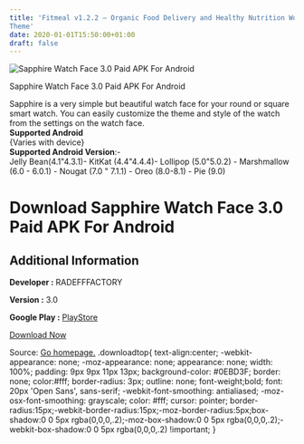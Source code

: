 ```yaml
---
title: 'Fitmeal v1.2.2 – Organic Food Delivery and Healthy Nutrition WordPress
Theme'
date: 2020-01-01T15:50:00+01:00
draft: false
---
```


![Sapphire Watch Face 3.0 Paid APK For Android](https://i1.wp.com/apkhome.net/wp-content/uploads/2020/01/Sapphire-Watch-Face-3.0-Paid.png "Sapphire Watch Face 3.0 Paid APK For Android")

  

Sapphire Watch Face 3.0 Paid APK For Android

Sapphire is a very simple but beautiful watch face for your round or square smart watch. You can easily customize the theme and style of the watch from the settings on the watch face.  
**Supported Android**  
{Varies with device}  
**Supported Android Version**:-  
Jelly Bean(4.1"4.3.1)- KitKat (4.4"4.4.4)- Lollipop (5.0"5.0.2) - Marshmallow (6.0 - 6.0.1) - Nougat (7.0 " 7.1.1) - Oreo (8.0-8.1) - Pie (9.0)

Download Sapphire Watch Face 3.0 Paid APK For Android
=====================================================

Additional Information
----------------------

**Developer :** RADEFFFACTORY

**Version :** 3.0

**Google Play :** [PlayStore](https://play.google.com/store/apps/details?id=com.radefffactory.redsapphire&hl=en)

  

[Download Now](https://store4app.co/post/sapphire-watch-face-3-0-paid-apk-for-android_1577880307)

  
Source: [Go homepage.](https://store4app.co/post/sapphire-watch-face-3-0-paid-apk-for-android_1577880307) .downloadtop{ text-align:center; -webkit-appearance: none; -moz-appearance: none; appearance: none; width: 100%; padding: 9px 9px 11px 13px; background-color: #0EBD3F; border: none; color:#fff; border-radius: 3px; outline: none; font-weight;bold; font: 20px 'Open Sans', sans-serif; -webkit-font-smoothing: antialiased; -moz-osx-font-smoothing: grayscale; color: #fff; cursor: pointer; border-radius:15px;-webkit-border-radius:15px;-moz-border-radius:5px;box-shadow:0 0 5px rgba(0,0,0,.2);-moz-box-shadow:0 0 5px rgba(0,0,0,.2);-webkit-box-shadow:0 0 5px rgba(0,0,0,.2) !important; }